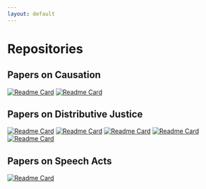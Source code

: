```yaml
---
layout: default
---
```


# Repositories

## Papers on Causation

[![Readme Card](https://github-readme-stats.vercel.app/api/pin/?username=alephmembeth&repo=causality-compositionality)](https://github.com/alephmembeth/causality-compositionality/)
[![Readme Card](https://github-readme-stats.vercel.app/api/pin/?username=alephmembeth&repo=causality-revolver)](https://github.com/alephmembeth/causality-revolver/)

## Papers on Distributive Justice

[![Readme Card](https://github-readme-stats.vercel.app/api/pin/?username=alephmembeth&repo=need-reference-point)](https://github.com/alephmembeth/need-reference-point/)
[![Readme Card](https://github-readme-stats.vercel.app/api/pin/?username=alephmembeth&repo=need-kinds)](https://github.com/alephmembeth/need-kinds/)
[![Readme Card](https://github-readme-stats.vercel.app/api/pin/?username=alephmembeth&repo=need-deeds)](https://github.com/alephmembeth/need-deeds/)
[![Readme Card](https://github-readme-stats.vercel.app/api/pin/?username=alephmembeth&repo=need-accountability)](https://github.com/alephmembeth/need-accountability/)
[![Readme Card](https://github-readme-stats.vercel.app/api/pin/?username=alephmembeth&repo=need-master-thesis)](https://github.com/alephmembeth/need-master-thesis/)

## Papers on Speech Acts

[![Readme Card](https://github-readme-stats.vercel.app/api/pin/?username=alephmembeth&repo=speech-constative-performative)](https://github.com/alephmembeth/speech-constative-performative/)
